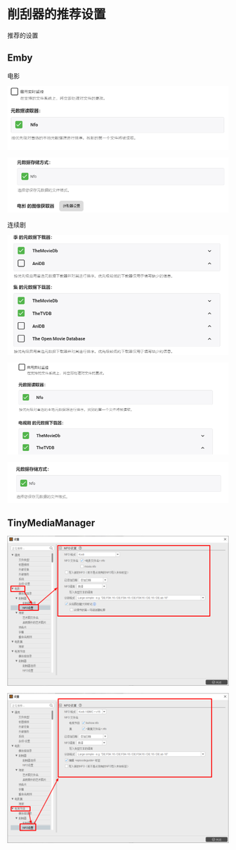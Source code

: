 # 削刮器的推荐设置

推荐的设置

## Emby

电影

![EMBY-电影01](pics/EMBY-电影01.png)

![EMBY-电影00](pics/EMBY-电影00.png)

连续剧

![EMBY-连续剧00](pics/EMBY-连续剧00.png)

![EMBY-连续剧01](pics/EMBY-连续剧01.png)

![EMBY-连续剧02](pics/EMBY-连续剧02.png)



## TinyMediaManager

![TTM-电影-NFO](pics/TTM-电影-NFO.png)

![TTM-电视节目-NFO](pics/TTM-电视节目-NFO.png)